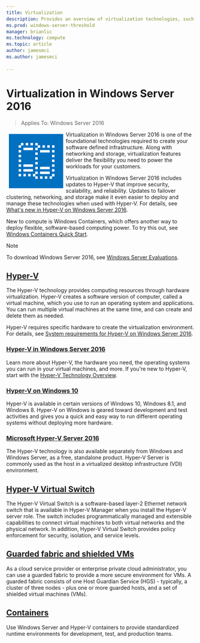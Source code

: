 ```yaml
---
title: Virtualization
description: Provides an overview of virtualization technologies, such as Containers, Hyper-V, and Hyper-V Virtual Switch; and links to additional content for Windows Server 2016.
ms.prod: windows-server-threshold
manager: brianlic
ms.technology: compute
ms.topic: article
author: jamesmci
ms.author: jamesmci

---
```

# Virtualization in Windows Server 2016

>Applies To: Windows Server 2016 

<img src="../get-started/media/virtualization.png" style='float:left; padding:.5em;' alt="Icon showing a box with spokes"> Virtualization in Windows Server 2016 is one of the foundational technologies required to create your software defined infrastructure. Along with networking and storage, virtualization features deliver the flexibility you need to power the workloads for your customers.

Virtualization in Windows Server 2016 includes updates to Hyper-V that improve security, scalability, and reliability. Updates to failover clustering, networking, and storage make it even easier to deploy and manage these technologies when used with Hyper-V. For details, see [What's new in Hyper-V on Windows Server 2016](./hyper-v/what-s-new-in-hyper-v-on-windows.md).

New to compute is Windows Containers, which offers another way to deploy flexible, software-based computing power. To try this out, see [Windows Containers Quick Start](https://msdn.microsoft.com/virtualization/windowscontainers/quick_start/quick_start).

>[!Note]
> To download Windows Server 2016, see [Windows Server Evaluations](https://www.microsoft.com/evalcenter/evaluate-windows-server).

## [Hyper-V](./hyper-v/Hyper-V-on-Windows-Server.md)

The Hyper-V technology provides computing resources through hardware virtualization. Hyper-V creates a software version of computer, called a virtual machine, which you use to run an operating system and applications. You can run multiple virtual machines at the same time, and can create and delete them as needed. 

Hyper-V requires specific hardware to create the virtualization environment. For details, see [System requirements for Hyper-V on Windows Server 2016](./hyper-v/system-requirements-for-hyper-v-on-windows.md). 

### [Hyper-V in Windows Server 2016](./hyper-v/Hyper-V-on-Windows-Server.md)
Learn more about Hyper-V, the hardware you need, the operating systems you can run in your virtual machines, and more. If you're new to Hyper-V, start with the [Hyper-V Technology Overview](./hyper-v/hyper-v-technology-overview.md).

### [Hyper-V on Windows 10](https://msdn.microsoft.com/virtualization/hyperv_on_windows/windows_welcome)
Hyper-V is available in certain versions of Windows 10, Windows 8.1, and Windows 8. Hyper-V on Windows is geared toward development and test activities and gives you a quick and easy way to run different operating systems without deploying more hardware. 

### [Microsoft Hyper-V Server 2016](https://technet.microsoft.com/hyper-v-server-docs/)
The Hyper-V technology is also available separately from Windows and Windows Server, as a free, standalone product. Hyper-V Server is commonly used as the host in a virtualized desktop infrastructure (VDI) environment.

## [Hyper-V Virtual Switch](hyper-v-virtual-switch/Hyper-V-Virtual-Switch.md)

The Hyper-V Virtual Switch is a software-based layer-2 Ethernet network switch that is available in Hyper-V Manager when you install the Hyper-V server role. The switch includes programmatically managed and extensible capabilities to connect virtual machines to both virtual networks and the physical network. In addition, Hyper-V Virtual Switch provides policy enforcement for security, isolation, and service levels.

## [Guarded fabric and shielded VMs](guarded-fabric-shielded-vm/guarded-fabric-and-shielded-vms-top-node.md)

As a cloud service provider or enterprise private cloud administrator, you can use a guarded fabric to provide a more secure environment for VMs. A guarded fabric consists of one Host Guardian Service (HGS) - typically, a cluster of three nodes - plus one or more guarded hosts, and a set of shielded virtual machines (VMs).

## [Containers](https://msdn.microsoft.com/virtualization/windowscontainers)

Use Windows Server and Hyper-V containers to provide standardized runtime environments for development, test, and production teams.
